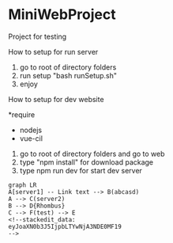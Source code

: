 # MiniWebProject
Project for testing

How to setup for run server

1. go to root of directory folders
2. run setup "bash runSetup.sh"
3. enjoy

How to setup for dev website

*require 
- nodejs
- vue-cil

1. go to root of directory folders and go to web 
2. type "npm install" for download package
3. type npm run dev for start dev server



```mermaid
graph LR
A[server1] -- Link text --> B(abcasd)
A --> C(server2)
B --> D{Rhombus}
C --> F(test) --> E
<!--stackedit_data:
eyJoaXN0b3J5IjpbLTYwNjA3NDE0MF19
-->